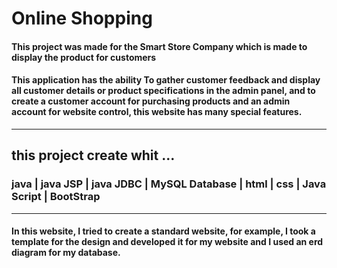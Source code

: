 <h1>Online Shopping </h1>
<h4>This project was made for the Smart Store Company which is made to display the product for customers</h4>
<h4>This application has the ability To gather customer feedback and display all customer details or product specifications in the admin panel, and to create a customer account for purchasing products and an admin account for website control, this website has many special features.</h4>
<hr>
<h2>this project create whit ...</h2>
<h3>java | java JSP  | java JDBC | MySQL Database | html | css | Java Script | BootStrap</h3>
<hr>
<h4> In this website, I tried to create a standard website, for example, I took a template for the design and developed it for my website and I used an erd diagram for my database.</h4>

</h1>

